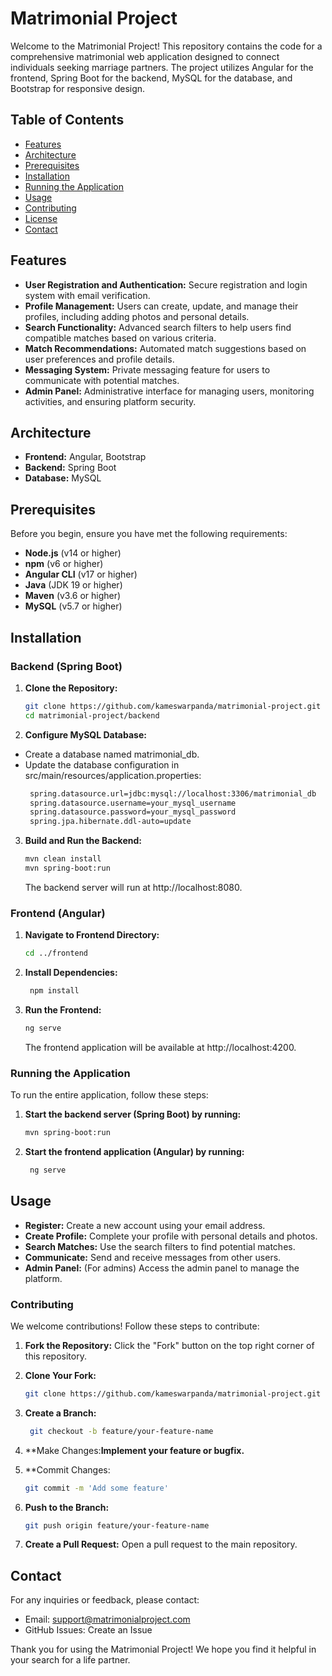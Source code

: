 # Matrimonial Project

Welcome to the Matrimonial Project! This repository contains the code for a comprehensive matrimonial web application designed to connect individuals seeking marriage partners. The project utilizes Angular for the frontend, Spring Boot for the backend, MySQL for the database, and Bootstrap for responsive design.

## Table of Contents
- [Features](#features)
- [Architecture](#architecture)
- [Prerequisites](#prerequisites)
- [Installation](#installation)
- [Running the Application](#running-the-application)
- [Usage](#usage)
- [Contributing](#contributing)
- [License](#license)
- [Contact](#contact)

## Features
- **User Registration and Authentication:** Secure registration and login system with email verification.
- **Profile Management:** Users can create, update, and manage their profiles, including adding photos and personal details.
- **Search Functionality:** Advanced search filters to help users find compatible matches based on various criteria.
- **Match Recommendations:** Automated match suggestions based on user preferences and profile details.
- **Messaging System:** Private messaging feature for users to communicate with potential matches.
- **Admin Panel:** Administrative interface for managing users, monitoring activities, and ensuring platform security.

## Architecture
- **Frontend:** Angular, Bootstrap
- **Backend:** Spring Boot
- **Database:** MySQL

## Prerequisites
Before you begin, ensure you have met the following requirements:
- **Node.js** (v14 or higher)
- **npm** (v6 or higher)
- **Angular CLI** (v17 or higher)
- **Java** (JDK 19 or higher)
- **Maven** (v3.6 or higher)
- **MySQL** (v5.7 or higher)

## Installation

### Backend (Spring Boot)

1. **Clone the Repository:**
   ```bash
   git clone https://github.com/kameswarpanda/matrimonial-project.git
   cd matrimonial-project/backend
   ```
2. **Configure MySQL Database:**
- Create a database named matrimonial_db.
- Update the database configuration in src/main/resources/application.properties:
   ```bash
    spring.datasource.url=jdbc:mysql://localhost:3306/matrimonial_db
    spring.datasource.username=your_mysql_username
    spring.datasource.password=your_mysql_password
    spring.jpa.hibernate.ddl-auto=update
   ```
3. **Build and Run the Backend:**
   ```bash
   mvn clean install
   mvn spring-boot:run
   ```
   The backend server will run at http://localhost:8080.

### Frontend (Angular)

1. **Navigate to Frontend Directory:**
   ```bash
   cd ../frontend
   ```
2. **Install Dependencies:**
   ```bash
    npm install
   ```
3. **Run the Frontend:**
   ```bash
   ng serve
   ```
   The frontend application will be available at http://localhost:4200.

### Running the Application
To run the entire application, follow these steps:

1. **Start the backend server (Spring Boot) by running:**

   ```bash
   mvn spring-boot:run
   ```
2. **Start the frontend application (Angular) by running:**
   ```bash
    ng serve
   ```
## Usage
- **Register:** Create a new account using your email address.
- **Create Profile:** Complete your profile with personal details and photos.
- **Search Matches:** Use the search filters to find potential matches.
- **Communicate:** Send and receive messages from other users.
- **Admin Panel:**  (For admins) Access the admin panel to manage the platform.

### Contributing
We welcome contributions! Follow these steps to contribute:

1. **Fork the Repository:** Click the "Fork" button on the top right corner of this repository.
2. **Clone Your Fork:**

   ```bash
   git clone https://github.com/kameswarpanda/matrimonial-project.git
   ```
3. **Create a Branch:**
   ```bash
    git checkout -b feature/your-feature-name
   ```
4. **Make Changes:**Implement your feature or bugfix.**
5. **Commit Changes:
   ```bash
   git commit -m 'Add some feature'

   ```
6. **Push to the Branch:**
   ```bash
   git push origin feature/your-feature-name
   ```
7. **Create a Pull Request:** Open a pull request to the main repository.

## Contact
For any inquiries or feedback, please contact:

- Email: support@matrimonialproject.com
- GitHub Issues: Create an Issue

Thank you for using the Matrimonial Project! We hope you find it helpful in your search for a life partner.